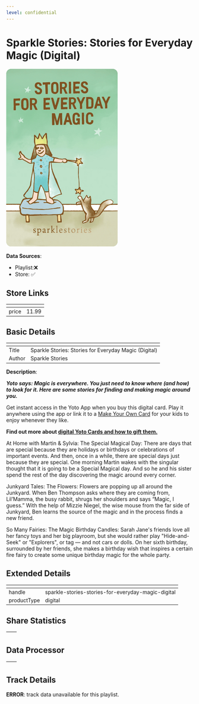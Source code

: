 ```yaml
---
level: confidential
---
```

# Sparkle Stories: Stories for Everyday Magic (Digital)

![card_[fllY7].png](../../img/cards/card_[fllY7].png)

**Data Sources**: 

- Playlist:❌
- Store: ✅


## Store Links

| <!-- --> | <!-- --> |
| - | - |
| price | 11.99 |


## Basic Details

| <!-- --> | <!-- --> |
| - | - |
| Title | Sparkle Stories: Stories for Everyday Magic (Digital) |
| Author | Sparkle Stories |

**Description**:

_**Yoto says: Magic is everywhere. You just need to know where (and how) to look for it. Here are some stories for finding and making magic around you.**_

Get instant access in the Yoto App when you buy this digital card. Play it anywhere using the app or link it to a [Make Your Own Card](yotoplay.com/make-your-own) for your kids to enjoy whenever they like. 

**Find out more about [digital Yoto Cards and how to gift them.](https://yoto.space/news/post/what-are-yoto-digital-cards-qvmzlBoC15iUw5K)**

At Home with Martin & Sylvia: The Special Magical Day: There are days that are special because they are holidays or birthdays or celebrations of important events. And then, once in a while, there are special days just because they are special. One morning Martin wakes with the singular thought that it is going to be a Special Magical day. And so he and his sister spend the rest of the day discovering the magic around every corner.

Junkyard Tales: The Flowers: Flowers are popping up all around the Junkyard. When Ben Thompson asks where they are coming from, Lil’Mamma, the busy rabbit, shrugs her shoulders and says “Magic, I guess.” With the help of Mizzie Niegel, the wise mouse from the far side of Junkyard, Ben learns the source of the magic and in the process finds a new friend.

So Many Fairies: The Magic Birthday Candles: Sarah Jane's friends love all her fancy toys and her big playroom, but she would rather play "Hide-and-Seek" or "Explorers", or tag — and not cars or dolls. On her sixth birthday, surrounded by her friends, she makes a birthday wish that inspires a certain fire fairy to create some unique birthday magic for the whole party.


## Extended Details

| <!-- --> | <!-- --> |
| - | - |
| handle | sparkle-stories-stories-for-everyday-magic-digital |
| productType | digital |


## Share Statistics

| <!-- --> | <!-- --> |
| - | - |


## Data Processor

| <!-- --> | <!-- --> |
| - | - |


## Track Details

**ERROR**: track data unavailable for this playlist.
